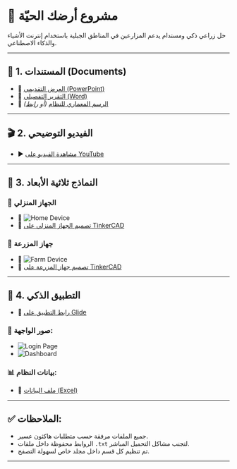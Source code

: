 # 🌿 مشروع أرضك الحيّة

حل زراعي ذكي ومستدام يدعم المزارعين في المناطق الجبلية باستخدام إنترنت الأشياء والذكاء الاصطناعي.

---

## 📂 1. المستندات (Documents)

- 🎯 [العرض التقديمي (PowerPoint)](documents/idea_presentation.pptx)
- 📑 [التقرير التفصيلي (Word)](documents/final_report.docx)
- 🧩 [الرسم المعماري للنظام](documents/architecture_diagram.png) *(أو [رابط](documents/architecture_link.txt))*

---

## 🎬 2. الفيديو التوضيحي

- ▶️ [مشاهدة الفيديو على YouTube](video/video_link.txt)

---

## 🧱 3. النماذج ثلاثية الأبعاد

### 🏡 الجهاز المنزلي
- 📸 ![Home Device](3d_models/home/image.png)
- 🔗 [تصميم الجهاز المنزلي على TinkerCAD](3d_models/home/tinkercad_link.txt)

### 🌾 جهاز المزرعة
- 📸 ![Farm Device](3d_models/farm/image.png)
- 🔗 [تصميم جهاز المزرعة على TinkerCAD](3d_models/farm/tinkercad_link.txt)

---

## 📱 4. التطبيق الذكي

- 📲 [رابط التطبيق على Glide](application/app_link.txt)

### 📸 صور الواجهة:
- ![Login Page](application/screenshots/login.png)
- ![Dashboard](application/screenshots/dashboard.png)

### 📊 بيانات النظام:
- 📁 [ملف البيانات (Excel)](application/data.xlsx)

---

## ✅ الملاحظات:

- جميع الملفات مرفقة حسب متطلبات هاكثون عسير.
- الروابط محفوظة داخل ملفات `.txt` لتجنب مشاكل التحميل المباشر.
- تم تنظيم كل قسم داخل مجلد خاص لسهولة التصفح.

---

